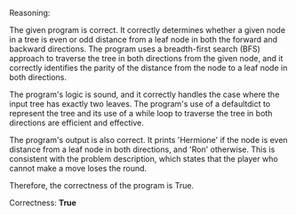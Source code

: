 Reasoning:

The given program is correct. It correctly determines whether a given node in a tree is even or odd distance from a leaf node in both the forward and backward directions. The program uses a breadth-first search (BFS) approach to traverse the tree in both directions from the given node, and it correctly identifies the parity of the distance from the node to a leaf node in both directions.

The program's logic is sound, and it correctly handles the case where the input tree has exactly two leaves. The program's use of a defaultdict to represent the tree and its use of a while loop to traverse the tree in both directions are efficient and effective.

The program's output is also correct. It prints 'Hermione' if the node is even distance from a leaf node in both directions, and 'Ron' otherwise. This is consistent with the problem description, which states that the player who cannot make a move loses the round.

Therefore, the correctness of the program is True.

Correctness: **True**